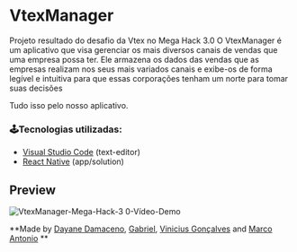 # VtexManager

Projeto resultado do desafio da Vtex no Mega Hack 3.0
O VtexManager é um aplicativo que visa gerenciar os mais diversos canais de vendas que uma empresa possa ter. 
Ele armazena os dados das vendas que as empresas realizam nos seus mais variados canais e exibe-os de forma 
legível e intuitiva para que essas corporações tenham um norte para tomar suas decisões

Tudo isso pelo nosso aplicativo.

### 🕹Tecnologias utilizadas:

- [Visual Studio Code](https://visualstudio.microsoft.com/pt-br/) (text-editor)
- [React Native](https://reactnative.dev/) (app/solution)

## Preview
![VtexManager-Mega-Hack-3 0-Vídeo-Demo](https://user-images.githubusercontent.com/65511251/88250863-42b08900-cc7f-11ea-9736-0a28fb192286.gif)

**Made by 
[Dayane Damaceno](https://github.com/DayaneDamaceno), 
[Gabriel](https://github.com/gabrielsbs), 
[Vinicius Gonçalves](https://github.com/Vevezes) and [Marco Antonio](https://github.com/marcoantonioap) 
**


